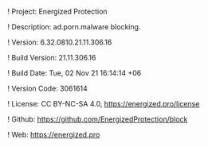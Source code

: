 ! Project: Energized Protection

! Description: ad.porn.malware blocking.

! Version: 6.32.0810.21.11.306.16

! Build Version: 21.11.306.16

! Build Date: Tue, 02 Nov 21 16:14:14 +06

! Version Code: 3061614

! License: CC BY-NC-SA 4.0, https://energized.pro/license

! Github: https://github.com/EnergizedProtection/block

! Web: https://energized.pro
